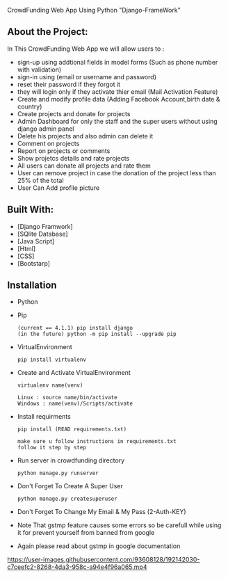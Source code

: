 CrowdFunding Web App Using Python "Django-FrameWork"

## About the Project:
In This CrowdFunding Web App we will allow users to :
- sign-up using addtional fields in model forms (Such as phone number with validation)
- sign-in using (email or username and password)
- reset their password if they forgot it
- they will login only if they activate thier email (Mail Activation Feature)
- Create and modify profile data (Adding Facebook Account,birth date & country)
- Create projects and donate for projects
- Admin Dashboard for only the staff and the super users without using django admin panel
- Delete his projects and also admin can delete it 
- Comment on projects 
- Report on projects or comments 
- Show projetcs details and rate projects
- All users can donate all projects and rate them 
- User can remove project in case the donation of the project less than 25% of the total
- User Can Add profile picture 
## Built With:
* [Django Framwork]
* [SQlite Database]
* [Java Script]
* [Html]
* [CSS]
* [Bootstarp]

## Installation
- Python 
- Pip  
	``` 
	(current == 4.1.1) pip install django 
	(in the future) python -m pip install --upgrade pip 
	```
- VirtualEnvironment
	```
	pip install virtualenv
	```
- Create and Activate VirtualEnvironment
	```
	virtualenv name(venv)
	```
	```
	Linux : source name/bin/activate       
	Windows : name(venv)/Scripts/activate
	```
- Install requirments
	```
	pip install (READ requirements.txt)
	
	make sure u follow instructions in requirements.txt 
	follow it step by step 
	
	```
	
- Run server in crowdfunding directory
	```
	python manage.py runserver
	```
- Don't Forget To Create A Super User 
	```
	python manage.py createsuperuser
	
	```
- Don't Forget To Change My Email & My Pass (2-Auth-KEY) 
- Note That gstmp feature causes some errors so be carefull while using it for prevent yourself from banned from google 
- Again please read about gstmp in google documentation




https://user-images.githubusercontent.com/93608128/192142030-c7ceefc2-8268-4da3-958c-a94e4f96a065.mp4

